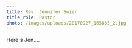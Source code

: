 ```yaml
---
title: Rev. Jennifer Swier
title_role: Pastor
photo: /images/uploads/20170927_165835_2.jpg
---
```

Here's Jen....